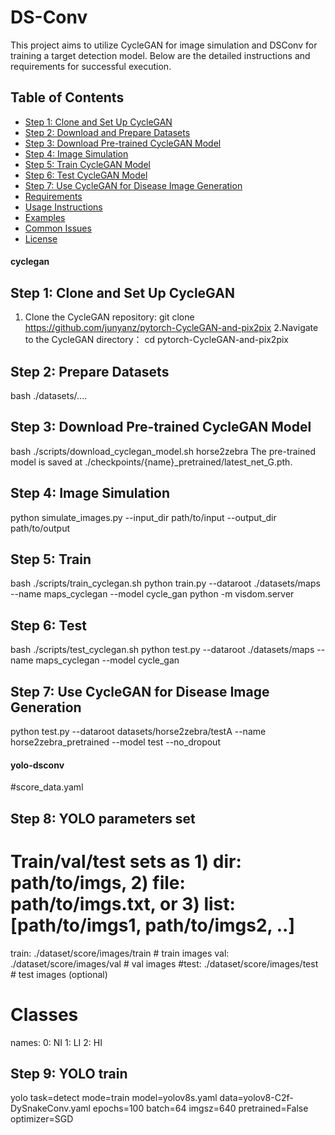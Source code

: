 # DS-Conv

This project aims to utilize CycleGAN for image simulation and DSConv for training a target detection model. Below are the detailed instructions and requirements for successful execution.

## Table of Contents

- [Step 1: Clone and Set Up CycleGAN](#step-1-clone-and-set-up-cyclegan)
- [Step 2: Download and Prepare Datasets](#step-2-download-and-prepare-datasets)
- [Step 3: Download Pre-trained CycleGAN Model](#step-3-download-pre-trained-cyclegan-model)
- [Step 4: Image Simulation](#step-4-image-simulation)
- [Step 5: Train CycleGAN Model](#step-5-train-cyclegan-model)
- [Step 6: Test CycleGAN Model](#step-6-test-cyclegan-model)
- [Step 7: Use CycleGAN for Disease Image Generation](#step-7-use-cyclegan-for-disease-image-generation)
- [Requirements](#requirements)
- [Usage Instructions](#usage-instructions)
- [Examples](#examples)
- [Common Issues](#common-issues)
- [License](#license)
#### cyclegan ####

## Step 1: Clone and Set Up CycleGAN

1. Clone the CycleGAN repository:
git clone https://github.com/junyanz/pytorch-CycleGAN-and-pix2pix
2.Navigate to the CycleGAN directory：
cd pytorch-CycleGAN-and-pix2pix
## Step 2: Prepare Datasets
bash ./datasets/....
## Step 3:  Download Pre-trained CycleGAN Model
bash ./scripts/download_cyclegan_model.sh horse2zebra
The pre-trained model is saved at ./checkpoints/{name}_pretrained/latest_net_G.pth.
## Step 4: Image Simulation
python simulate_images.py --input_dir path/to/input --output_dir path/to/output
## Step 5: Train 
bash ./scripts/train_cyclegan.sh
python train.py --dataroot ./datasets/maps --name maps_cyclegan --model cycle_gan
python -m visdom.server
## Step 6: Test
bash ./scripts/test_cyclegan.sh
python test.py --dataroot ./datasets/maps --name maps_cyclegan --model cycle_gan
## Step 7: Use CycleGAN for Disease Image Generation
python test.py --dataroot datasets/horse2zebra/testA --name horse2zebra_pretrained --model test --no_dropout


#### yolo-dsconv ####
#score_data.yaml
## Step 8: YOLO parameters set
# Train/val/test sets as 1) dir: path/to/imgs, 2) file: path/to/imgs.txt, or 3) list: [path/to/imgs1, path/to/imgs2, ..]
train: ./dataset/score/images/train # train images
val: ./dataset/score/images/val # val images
#test: ./dataset/score/images/test # test images (optional)

# Classes
names:
  0: NI
  1: LI
  2: HI
## Step 9: YOLO train
yolo task=detect mode=train model=yolov8s.yaml  data=yolov8-C2f-DySnakeConv.yaml epochs=100 batch=64 imgsz=640 pretrained=False optimizer=SGD 




